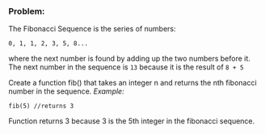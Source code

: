 ### Problem: 

The Fibonacci Sequence is the series of numbers:

`0, 1, 1, 2, 3, 5, 8...`

where the next number is found by adding up the two numbers before it. The next number in the sequence is `13` because it is the result of `8 + 5`

Create a function fib() that takes an integer n and returns the nth fibonacci number in the sequence. 
*Example:*

`fib(5) //returns 3` 

Function returns 3 because 3 is the 5th integer in the fibonacci sequence.